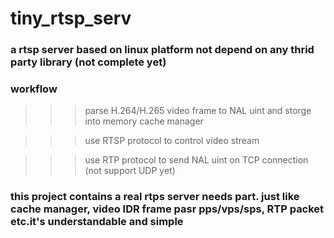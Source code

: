 # tiny_rtsp_serv
### a rtsp server based on linux platform not depend on any thrid party library (not complete yet)

### workflow
>>> parse H.264/H.265 video frame to NAL uint and storge into memory cache manager

>>> use RTSP protocol to control video stream

>>> use RTP protocol to send NAL uint on TCP connection (not support UDP yet)


### this project contains a real rtps server needs part. just like cache manager, video IDR frame pasr pps/vps/sps, RTP packet etc.it's understandable and simple
